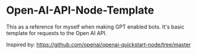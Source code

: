 # Open-AI-API-Node-Template

This as a reference for myself when making GPT enabled bots. It's basic template for requests to the Open AI API. 

Inspired by: https://github.com/openai/openai-quickstart-node/tree/master
